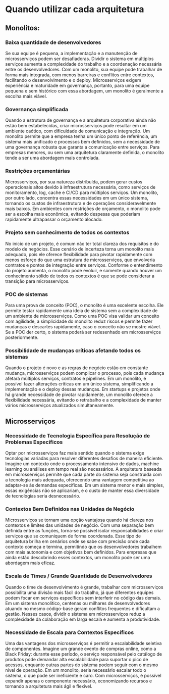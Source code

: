 # Quando utilizar cada arquitetura

## Monolitos:

### Baixa quantidade de desenvolvedores

Se sua equipe é pequena, a implementação e a manutenção de microsserviços podem ser desafiadoras. Dividir o sistema em múltiplos serviços aumenta a complexidade do trabalho e a coordenação necessária entre os desenvolvedores. Com um monolito, sua equipe pode trabalhar de forma mais integrada, com menos barreiras e conflitos entre contextos, facilitando o desenvolvimento e o deploy. Microsserviços exigem experiência e maturidade em governança, portanto, para uma equipe pequena e sem histórico com essa abordagem, um monolito é geralmente a escolha mais viável.

### Governança simplificada

Quando a estrutura de governança e a arquitetura corporativa ainda não estão bem estabelecidas, criar microsserviços pode resultar em um ambiente caótico, com dificuldade de comunicação e integração. Um monolito permite que a empresa tenha um único ponto de referência, um sistema mais unificado e processos bem definidos, sem a necessidade de uma governança robusta que garanta a comunicação entre serviços. Para empresas menores, ou sem uma arquitetura claramente definida, o monolito tende a ser uma abordagem mais controlada.

### Restrições orçamentárias

Microsserviços, por sua natureza distribuída, podem gerar custos operacionais altos devido à infraestrutura necessária, como serviços de monitoramento, log, cache e CI/CD para múltiplos serviços. Um monolito, por outro lado, concentra essas necessidades em um único sistema, tornando os custos de infraestrutura e de operações consideravelmente mais baixos. Em ambientes com restrições de orçamento, o monolito pode ser a escolha mais econômica, evitando despesas que poderiam rapidamente ultrapassar o orçamento alocado.

### Projeto sem conhecimento de todos os contextos

No início de um projeto, é comum não ter total clareza dos requisitos e do modelo de negócios. Esse cenário de incerteza torna um monolito mais adequado, pois ele oferece flexibilidade para pivotar rapidamente com menos esforço do que uma estrutura de microsserviços, que envolveria contratos e pontos de integração entre serviços. Conforme o entendimento do projeto aumenta, o monolito pode evoluir, e somente quando houver um conhecimento sólido de todos os contextos é que se pode considerar a transição para microsserviços.

### POC de sistemas

Para uma prova de conceito (POC), o monolito é uma excelente escolha. Ele permite testar rapidamente uma ideia de sistema sem a complexidade de um ambiente de microsserviços. Como uma POC visa validar um conceito com agilidade, a simplicidade do monolito reduz riscos e permite fazer mudanças e descartes rapidamente, caso o conceito não se mostre viável. Se a POC der certo, o sistema poderá ser redesenhado em microsserviços posteriormente.

### Possibilidade de mudanças críticas afetando todos os sistemas

Quando o projeto é novo e as regras de negócio estão em constante mudança, microsserviços podem complicar o processo, pois cada mudança afetará múltiplos serviços, contratos e pipelines. Em um monolito, é possível fazer alterações críticas em um único sistema, simplificando a implementação e o deploy dessas mudanças. Em startups e projetos onde há grande necessidade de pivotar rapidamente, um monolito oferece a flexibilidade necessária, evitando o retrabalho e a complexidade de manter vários microsserviços atualizados simultaneamente.

## Microsserviços

### Necessidade de Tecnologia Específica para Resolução de Problemas Específicos

Optar por microsserviços faz mais sentido quando o sistema exige tecnologias variadas para resolver diferentes desafios de maneira eficiente. Imagine um contexto onde o processamento intensivo de dados, machine learning ou análises em tempo real são necessários. A arquitetura baseada em microsserviços permite que cada parte do sistema seja construída com a tecnologia mais adequada, oferecendo uma vantagem competitiva ao adaptar-se às demandas específicas. Em um sistema menor e mais simples, essas exigências não se aplicariam, e o custo de manter essa diversidade de tecnologias seria desnecessário.

### Contextos Bem Definidos nas Unidades de Negócio

Microsserviços se tornam uma opção vantajosa quando há clareza nos contextos e limites das unidades de negócio. Com uma separação bem definida entre as funções, torna-se possível isolar responsabilidades e criar serviços que se comuniquem de forma coordenada. Esse tipo de arquitetura brilha em cenários onde se sabe com precisão onde cada contexto começa e termina, permitindo que os desenvolvedores trabalhem com mais autonomia e com objetivos bem definidos. Para empresas que ainda estão descobrindo esses contextos, um monolito pode ser uma abordagem mais eficaz.

### Escala de Times / Grande Quantidade de Desenvolvedores

Quando o time de desenvolvimento é grande, trabalhar com microsserviços possibilita uma divisão mais fácil do trabalho, já que diferentes equipes podem focar em serviços específicos sem interferir no código das demais. Em um sistema monolítico, centenas ou milhares de desenvolvedores atuando no mesmo código-base geram conflitos frequentes e dificultam a gestão. Nesses casos, dividir o sistema em microsserviços reduz a complexidade da colaboração em larga escala e aumenta a produtividade.

### Necessidade de Escala para Contextos Específicos

Uma das vantagens dos microsserviços é permitir a escalabilidade seletiva de componentes. Imagine um grande evento de compras online, como a Black Friday: durante esse período, o serviço responsável pelo catálogo de produtos pode demandar alta escalabilidade para suportar o pico de acessos, enquanto outras partes do sistema podem seguir com o mesmo nível de operação. Em um monolito, seria necessário escalar todo o sistema, o que pode ser ineficiente e caro. Com microsserviços, é possível expandir apenas o componente necessário, economizando recursos e tornando a arquitetura mais ágil e flexível.
